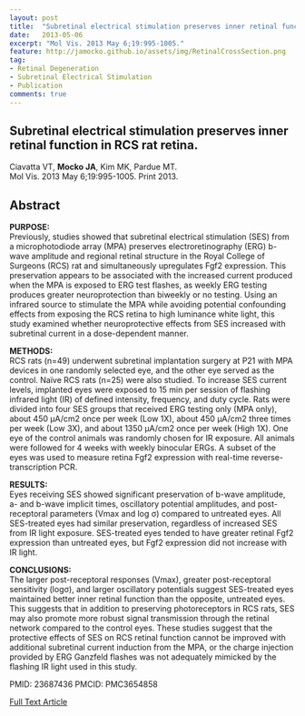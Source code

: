 ```yaml
---
layout: post
title:  "Subretinal electrical stimulation preserves inner retinal function in RCS rat retina. "
date:   2013-05-06
excerpt: "Mol Vis. 2013 May 6;19:995-1005."
feature: http://jamocko.github.io/assets/img/RetinalCrossSection.png
tag:
- Retinal Degeneration
- Subretinal Electrical Stimulation
- Publication
comments: true
---
```


## Subretinal electrical stimulation preserves inner retinal function in RCS rat retina. 
Ciavatta VT, **Mocko JA**, Kim MK, Pardue MT.  
Mol Vis. 2013 May 6;19:995-1005. Print 2013.

## Abstract
**PURPOSE:**  
Previously, studies showed that subretinal electrical stimulation (SES) from a microphotodiode array (MPA) preserves electroretinography (ERG) b-wave amplitude and regional retinal structure in the Royal College of Surgeons (RCS) rat and simultaneously upregulates Fgf2 expression. This preservation appears to be associated with the increased current produced when the MPA is exposed to ERG test flashes, as weekly ERG testing produces greater neuroprotection than biweekly or no testing. Using an infrared source to stimulate the MPA while avoiding potential confounding effects from exposing the RCS retina to high luminance white light, this study examined whether neuroprotective effects from SES increased with subretinal current in a dose-dependent manner.

**METHODS:**  
RCS rats (n=49) underwent subretinal implantation surgery at P21 with MPA devices in one randomly selected eye, and the other eye served as the control. Naïve RCS rats (n=25) were also studied. To increase SES current levels, implanted eyes were exposed to 15 min per session of flashing infrared light (IR) of defined intensity, frequency, and duty cycle. Rats were divided into four SES groups that received ERG testing only (MPA only), about 450 µA/cm2 once per week (Low 1X), about 450 µA/cm2 three times per week (Low 3X), and about 1350 µA/cm2 once per week (High 1X). One eye of the control animals was randomly chosen for IR exposure. All animals were followed for 4 weeks with weekly binocular ERGs. A subset of the eyes was used to measure retina Fgf2 expression with real-time reverse-transcription PCR.

**RESULTS:**  
Eyes receiving SES showed significant preservation of b-wave amplitude, a- and b-wave implicit times, oscillatory potential amplitudes, and post-receptoral parameters (Vmax and log σ) compared to untreated eyes. All SES-treated eyes had similar preservation, regardless of increased SES from IR light exposure. SES-treated eyes tended to have greater retinal Fgf2 expression than untreated eyes, but Fgf2 expression did not increase with IR light.

**CONCLUSIONS:**  
The larger post-receptoral responses (Vmax), greater post-receptoral sensitivity (logσ), and larger oscillatory potentials suggest SES-treated eyes maintained better inner retinal function than the opposite, untreated eyes. This suggests that in addition to preserving photoreceptors in RCS rats, SES may also promote more robust signal transmission through the retinal network compared to the control eyes. These studies suggest that the protective effects of SES on RCS retinal function cannot be improved with additional subretinal current induction from the MPA, or the charge injection provided by ERG Ganzfeld flashes was not adequately mimicked by the flashing IR light used in this study.
  
PMID: 23687436 PMCID: PMC3654858

<a href="https://www.ncbi.nlm.nih.gov/pmc/articles/PMC3654858/" class="btn btn-info">Full Text Article</a>
